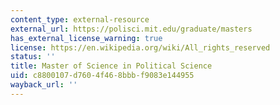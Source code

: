 ```yaml
---
content_type: external-resource
external_url: https://polisci.mit.edu/graduate/masters
has_external_license_warning: true
license: https://en.wikipedia.org/wiki/All_rights_reserved
status: ''
title: Master of Science in Political Science
uid: c8800107-d760-4f46-8bbb-f9083e144955
wayback_url: ''
---
```

